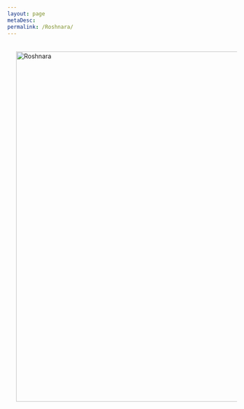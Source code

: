 ```yaml
---
layout: page
metaDesc: 
permalink: /Roshnara/
---
```


<img src="/assets/roshnara2.JPG" alt="Roshnara" style="float:left;width:800px;margin:20px">
<div class="clearfix"></div>
